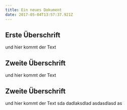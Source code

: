 ```yaml
---
title: Ein neues Dokument
date: 2017-05-04T13:57:37.921Z
---
```

## Erste Überschrift

und hier kommt der Text

## Zweite Überschrift

und hier kommt der Text
## Zweite Überschrift

und hier kommt der Text sda dadlaksdlad asdasdlasd as

